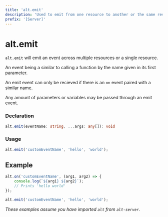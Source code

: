 ```yaml
---
title: 'alt.emit'
description: 'Used to emit from one resource to another or the same resource.'
prefix: '[Server]'
---
```


# alt.emit

`alt.emit` will emit an event across multiple resources or a single resource. 

An event being a similar to calling a function by the name given in its first parameter.

An emit event can only be recieved if there is an `on` event paired with a similar name.

Any amount of parameters or variables may be passed through an emit event.

### Declaration

```typescript
alt.emit(eventName: string, ...args: any[]): void
```

### Usage
```js
alt.emit('customEventName', 'hello', 'world');
```

## Example

```js
alt.on('customEventName', (arg1, arg2) => {
    console.log(`${arg1} ${arg2}`);
    // Prints 'hello world'
});

alt.emit('customEventName', 'hello', 'world');
```

_These examples assume you have imported `alt` from `alt-server`._